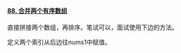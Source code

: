 #### [88. 合并两个有序数组](https://leetcode.cn/problems/merge-sorted-array/)

直接拼接两个数组，再排序。笔试可以，面试使用下边的方法。



定义两个索引从后边往nums1中赋值。